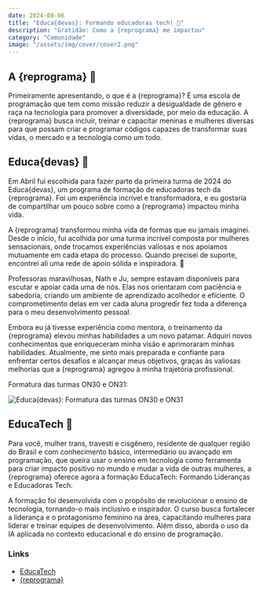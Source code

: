 ```yaml
---
date: 2024-08-06
title: "Educa{devas}: Formando educadoras tech! 💜"
description: "Gratidão: Como a {reprograma} me impactou"
category: "Comunidade"
image: "/assets/img/cover/cover2.png"
---
```


## A {reprograma} 💜

Primeiramente apresentando, o que é a {reprograma}? É uma escola de programação que tem como missão reduzir a desigualdade de gênero e raça na tecnologia para promover a diversidade, por meio da educação. A {reprograma} busca incluir, treinar e capacitar meninas e mulheres diversas para que possam criar e programar códigos capazes de transformar suas vidas, o mercado e a tecnologia como um todo.

## Educa{devas} 💜

Em Abril fui escolhida para fazer parte da primeira turma de 2024 do Educa{devas}, um programa de formação de educadoras tech da {reprograma}. Foi um experiência incrível e transformadora, e eu gostaria de compartilhar um pouco sobre como a {reprograma} impactou minha vida.

A {reprograma} transformou minha vida de formas que eu jamais imaginei. Desde o início, fui acolhida por uma turma incrível composta por mulheres sensacionais, onde trocamos experiências valiosas e nos apoiamos mutuamente em cada etapa do processo. Quando precisei de suporte, encontrei ali uma rede de apoio sólida e inspiradora. 💜

Professoras maravilhosas, Nath e Ju, sempre estavam disponíveis para escutar e apoiar cada uma de nós. Elas nos orientaram com paciência e sabedoria, criando um ambiente de aprendizado acolhedor e eficiente. O comprometimento delas em ver cada aluna progredir fez toda a diferença para o meu desenvolvimento pessoal.

Embora eu já tivesse experiência como mentora, o treinamento da {reprograma} elevou minhas habilidades a um novo patamar. Adquiri novos conhecimentos que enriqueceram minha visão e aprimoraram minhas habilidades. Atualmente, me sinto mais preparada e confiante para enfrentar certos desafios e alcançar meus objetivos, graças às valiosas melhorias que a {reprograma} agregou à minha trajetória profissional.

Formatura das turmas ON30 e ON31:

![Educa{devas}: Formatura das turmas ON30 e ON31](/assets/img/educadevas/educadevas.png)

## EducaTech 💜

Para você, mulher trans, travesti e cisgênero, residente de qualquer região do Brasil e com conhecimento básico, intermediário ou avançado em programação, que queira usar o ensino em tecnologia como ferramenta para criar impacto positivo no mundo e mudar a vida de outras mulheres, a {reprograma} oferece agora a formação EducaTech: Formando Lideranças e Educadoras Tech.  

A formação foi desenvolvida com o propósito de revolucionar o ensino de tecnologia, tornando-o mais inclusivo e inspirador. O curso busca fortalecer a liderança e o protagonismo feminino na área, capacitando mulheres para liderar e treinar equipes de desenvolvimento. Além disso, aborda o uso da IA aplicada no contexto educacional e do ensino de programação.

### Links

- <a href="https://reprograma.com.br/curso-educatech/" target="_blank" rel="nofollow, noreferrer,noopener,external">EducaTech</a>
- <a href="https://reprograma.com.br/" target="_blank" rel="nofollow, noreferrer,noopener,external">{reprograma}</a>
